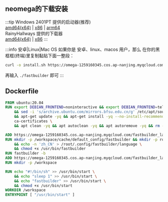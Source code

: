 ## neomega的下载安装

:::tip Windows
2401PT 提供的启动器(推荐)   
[amd64(x64)](https://omega-1259160345.cos.ap-nanjing.myqcloud.com/fastbuilder_launcher/windows-amd64.exe) | 
[x86](https://omega-1259160345.cos.ap-nanjing.myqcloud.com/fastbuilder_launcher/windows-x86.exe) | 
[arm64](https://omega-1259160345.cos.ap-nanjing.myqcloud.com/fastbuilder_launcher/windows-arm64.exe)   
RainyHallways 提供的下载器   
[amd64(x64)](https://github.com/RainyHallways/neomega-downloader/releases/download/v1.0.0/get_neomega-windows.exe) | 
[x86](https://github.com/RainyHallways/neomega-downloader/releases/download/v1.0.0/get_neomega-windows-x86.exe)
:::

:::info 安卓|Linux|Mac OS
如果你是 安卓、linux、macos 用户，那么
在你的黑框框(终端)里复制黏贴下面一整段： <br/>
```bash
curl -o install.sh https://omega-1259160345.cos.ap-nanjing.myqcloud.com/fastbuilder_launcher/install.sh && bash install.sh && rm install.sh
```
 
再输入 `./fastbuilder` 即可 
:::

## Dockerfile 
```dockerfile
FROM ubuntu:20.04
RUN export DEBIAN_FRONTEND=noninteractive && export DEBIAN_FRONTEND=teletype \
    && sed -i 's/archive.ubuntu.com/mirrors.bfsu.edu.cn/g' /etc/apt/sources.list \
    && apt-get update -yq && apt-get install -yq --no-install-recommends \
    ca-certificates \
    && apt clean -yq && apt autoclean -yq && apt autoremove -yq && rm -rf /var/lib/apt/lists/* 

ADD https://omega-1259160345.cos.ap-nanjing.myqcloud.com/fastbuilder_launcher/linux-amd64 /usr/bin/fastbuilder
RUN mkdir -p /workspace/cache/default_config/fastbuilder && mkdir -p root/.config && ln -s /workspace/cache/default_config/fastbuilder /root/.config/fastbuilder \
    && echo -n 'zh_CN' > /root/.config/fastbuilder/language \
    && chmod +x /usr/bin/fastbuilder
RUN fastbuilder -b
ADD https://omega-1259160345.cos.ap-nanjing.myqcloud.com/fastbuilder_launcher/certs.tar.gz /etc/ssl/certs.tar.gz
RUN mkdir -p /workspace

RUN echo "#!/bin/sh" >> /usr/bin/start \
    && echo "sleep 1" >> /usr/bin/start \
    && echo "fastbuilder" >> /usr/bin/start \
    && chmod +x /usr/bin/start
WORKDIR /workspace
ENTRYPOINT [ "/usr/bin/start" ]
```